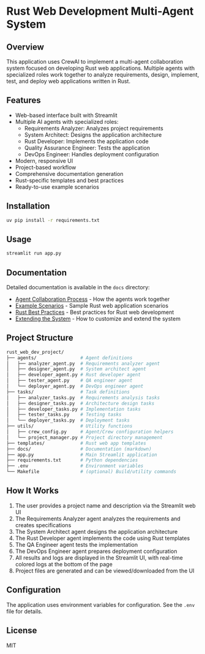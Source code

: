 # Rust Web Development Multi-Agent System

## Overview

This application uses CrewAI to implement a multi-agent collaboration system focused on developing Rust web applications. Multiple agents with specialized roles work together to analyze requirements, design, implement, test, and deploy web applications written in Rust.

## Features

- Web-based interface built with Streamlit
- Multiple AI agents with specialized roles:
  - Requirements Analyzer: Analyzes project requirements
  - System Architect: Designs the application architecture
  - Rust Developer: Implements the application code
  - Quality Assurance Engineer: Tests the application
  - DevOps Engineer: Handles deployment configuration
- Modern, responsive UI
- Project-based workflow
- Comprehensive documentation generation
- Rust-specific templates and best practices
- Ready-to-use example scenarios

## Installation

```bash
uv pip install -r requirements.txt
```

## Usage

```bash
streamlit run app.py
```

## Documentation

Detailed documentation is available in the `docs` directory:

- [Agent Collaboration Process](docs/agent_collaboration.md) - How the agents work together
- [Example Scenarios](docs/example_scenarios.md) - Sample Rust web application scenarios
- [Rust Best Practices](docs/rust_best_practices.md) - Best practices for Rust web development
- [Extending the System](docs/extending_the_system.md) - How to customize and extend the system

## Project Structure

```bash
rust_web_dev_project/
├── agents/                # Agent definitions
│   ├── analyzer_agent.py  # Requirements analyzer agent
│   ├── designer_agent.py  # System architect agent
│   ├── developer_agent.py # Rust developer agent
│   ├── tester_agent.py    # QA engineer agent
│   └── deployer_agent.py  # DevOps engineer agent
├── tasks/                 # Task definitions
│   ├── analyzer_tasks.py  # Requirements analysis tasks
│   ├── designer_tasks.py  # Architecture design tasks
│   ├── developer_tasks.py # Implementation tasks
│   ├── tester_tasks.py    # Testing tasks
│   └── deployer_tasks.py  # Deployment tasks
├── utils/                 # Utility functions
│   ├── crew_config.py     # Agent/Crew configuration helpers
│   └── project_manager.py # Project directory management
├── templates/             # Rust web app templates
├── docs/                  # Documentation (markdown)
├── app.py                 # Main Streamlit application
├── requirements.txt       # Python dependencies
├── .env                   # Environment variables
└── Makefile               # (optional) Build/utility commands
```

## How It Works

1. The user provides a project name and description via the Streamlit web UI
2. The Requirements Analyzer agent analyzes the requirements and creates specifications
3. The System Architect agent designs the application architecture
4. The Rust Developer agent implements the code using Rust templates
5. The QA Engineer agent tests the implementation
6. The DevOps Engineer agent prepares deployment configuration
7. All results and logs are displayed in the Streamlit UI, with real-time colored logs at the bottom of the page
8. Project files are generated and can be viewed/downloaded from the UI

## Configuration

The application uses environment variables for configuration. See the `.env` file for details.

## License

MIT
